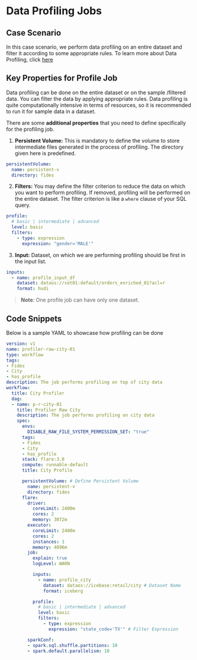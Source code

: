 # Data Profiling Jobs

## Case Scenario

In this case scenario, we perform data profiling on an entire dataset and filter it according to some appropriate rules. To learn more about Data Profiling, click [here](/resources/stacks/flare#data-profiling-job)

## Key Properties for Profile Job

Data profiling can be done on the entire dataset or on the sample /filtered data. You can filter the data by applying appropriate rules. Data profiling is quite computationally intensive in terms of resources, so it is recommended to run it for sample data in a dataset.

There are some **additional properties** that you need to define specifically for the profiling job.

1. **Persistent Volume:** This is mandatory to define the volume to store intermediate files generated in the process of profiling. The directory given here is predefined.

```yaml
persistentVolume:
  name: persistent-v
  directory: fides
```

2. **Filters:** You may define the filter criterion to reduce the data on which you want to perform profiling. If removed, profiling will be performed on the entire dataset. The filter criterion is like a `where` clause of your SQL query.

```yaml
profile:
  # basic | intermediate | advanced
  level: basic
  filters:
    - type: expression
      expression: "gender='MALE'"
```

3. **Input:** Dataset, on which we are performing profiling should be first in the input list.

```yaml
inputs:
  - name: profile_input_df
    dataset: dataos://set01:default/orders_enriched_01?acl=r
    format: hudi
```

> **Note**: One profile job can have only one dataset.
> 

## Code Snippets

Below is a sample YAML to showcase how profiling can be done

```yaml
version: v1
name: profiler-raw-city-01
type: workflow
tags:
- Fides
- City
- has_profile
description: The job performs profiling on top of city data
workflow:
  title: City Profiler
  dag:
  - name: p-r-city-01
    title: Profiler Raw City
    description: The job performs profiling on city data
    spec:
      envs:
        DISABLE_RAW_FILE_SYSTEM_PERMISSION_SET: "true"
      tags:
      - Fides
      - City
      - has_profile
      stack: flare:3.0
      compute: runnable-default
      title: City Profile

      persistentVolume: # Define Persistent Volume
        name: persistent-v
        directory: fides 
      flare:
        driver:
          coreLimit: 2400m
          cores: 2
          memory: 3072m
        executor:
          coreLimit: 2400m
          cores: 2
          instances: 1
          memory: 4096m
        job:
          explain: true
          logLevel: WARN

          inputs:
            - name: profile_city
              dataset: dataos://icebase:retail/city # Dataset Name
              format: iceberg

          profile:
            # basic | intermediate | advanced
            level: basic
            filters:
              - type: expression
                expression: "state_code='TX'" # Filter Expression

        sparkConf:
        - spark.sql.shuffle.partitions: 10
        - spark.default.parallelism: 10 
```